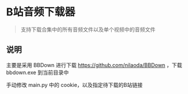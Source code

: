 # B站音频下载器
> 支持下载合集中的所有音频文件以及单个视频中的音频文件

## 说明
主要是采用 BBDown 进行下载 https://github.com/nilaoda/BBDown
，下载 bbdown.exe 到当前目录中

手动修改 main.py 中的 cookie，以及指定待下载的B站链接

